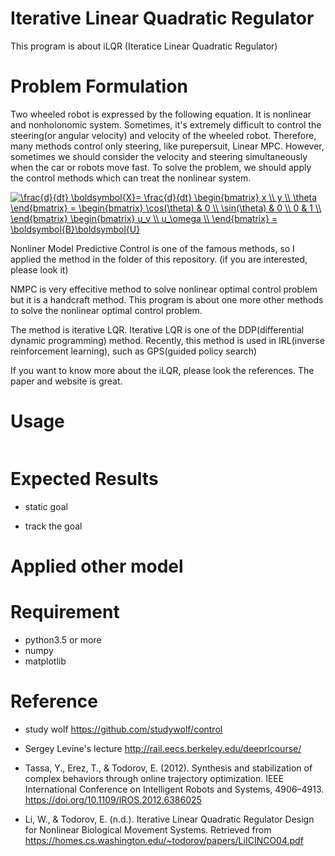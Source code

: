 # Iterative Linear Quadratic Regulator
This program is about iLQR (Iteratice Linear Quadratic Regulator)

# Problem Formulation

Two wheeled robot is expressed by the following equation.
It is nonlinear and nonholonomic system. Sometimes, it's extremely difficult to control the 
steering(or angular velocity) and velocity of the wheeled robot. Therefore, many methods control only steering, like purepersuit, Linear MPC.
However, sometimes we should consider the velocity and steering simultaneously when the car or robots move fast.
To solve the problem, we should apply the control methods which can treat the nonlinear system.

<a href="https://www.codecogs.com/eqnedit.php?latex=\frac{d}{dt}&space;\boldsymbol{X}=&space;\frac{d}{dt}&space;\begin{bmatrix}&space;x&space;\\&space;y&space;\\&space;\theta&space;\end{bmatrix}&space;=&space;\begin{bmatrix}&space;\cos(\theta)&space;&&space;0&space;\\&space;\sin(\theta)&space;&&space;0&space;\\&space;0&space;&&space;1&space;\\&space;\end{bmatrix}&space;\begin{bmatrix}&space;u_v&space;\\&space;u_\omega&space;\\&space;\end{bmatrix}&space;=&space;\boldsymbol{B}\boldsymbol{U}" target="_blank"><img src="https://latex.codecogs.com/gif.latex?\frac{d}{dt}&space;\boldsymbol{X}=&space;\frac{d}{dt}&space;\begin{bmatrix}&space;x&space;\\&space;y&space;\\&space;\theta&space;\end{bmatrix}&space;=&space;\begin{bmatrix}&space;\cos(\theta)&space;&&space;0&space;\\&space;\sin(\theta)&space;&&space;0&space;\\&space;0&space;&&space;1&space;\\&space;\end{bmatrix}&space;\begin{bmatrix}&space;u_v&space;\\&space;u_\omega&space;\\&space;\end{bmatrix}&space;=&space;\boldsymbol{B}\boldsymbol{U}" title="\frac{d}{dt} \boldsymbol{X}= \frac{d}{dt} \begin{bmatrix} x \\ y \\ \theta \end{bmatrix} = \begin{bmatrix} \cos(\theta) & 0 \\ \sin(\theta) & 0 \\ 0 & 1 \\ \end{bmatrix} \begin{bmatrix} u_v \\ u_\omega \\ \end{bmatrix} = \boldsymbol{B}\boldsymbol{U}" /></a>

Nonliner Model Predictive Control is one of the famous methods, so I applied the method in the folder of this repository.
(if you are interested, please look it)

NMPC is very effecitive method to solve nonlinear optimal control problem but it is a handcraft method.
This program is about one more other methods to solve the nonlinear optimal control problem.

The method is iterative LQR.
Iterative LQR is one of the DDP(differential dynamic programming) method.
Recently, this method is used in IRL(inverse reinforcement learning), such as GPS(guided policy search)

If you want to know more about the iLQR, please look the references.
The paper and website is great.

# Usage

```

```

# Expected Results

- static goal


- track the goal


# Applied other model



# Requirement

- python3.5 or more
- numpy
- matplotlib

# Reference

- study wolf
https://github.com/studywolf/control

- Sergey Levine's lecture
http://rail.eecs.berkeley.edu/deeprlcourse/

- Tassa, Y., Erez, T., & Todorov, E. (2012). Synthesis and stabilization of complex behaviors through online trajectory optimization. IEEE International Conference on Intelligent Robots and Systems, 4906–4913. https://doi.org/10.1109/IROS.2012.6386025

- Li, W., & Todorov, E. (n.d.). Iterative Linear Quadratic Regulator Design for Nonlinear Biological Movement Systems. Retrieved from https://homes.cs.washington.edu/~todorov/papers/LiICINCO04.pdf